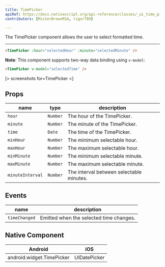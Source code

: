 ```yaml
---
title: TimePicker
apiRef: https://docs.nativescript.org/api-reference/classes/_ui_time_picker_.timepicker
contributors: [MisterBrownRSA, rigor789]

---
```


The TimePicker component allows the user to select formatted time.

---

```html
<TimePicker :hour="selectedHour" :minute="selectedMinute" />
```

**Note**: This component supports two-way data binding using `v-model`:

```html
<TimePicker v-model="selectedTime" />
```

[> screenshots for=TimePicker <]

## Props

| name | type | description |
|------|------|-------------|
| `hour` | `Number` | The hour of the TimePicker.
| `minute` | `Number` | The minute of the TimePicker.
| `time` | `Date` | The time of the TimePicker.
| `minHour` | `Number` | The minimum selectable hour.
| `maxHour` | `Number` | The maximum selectable hour.
| `minMinute` | `Number` | The minimum selectable minute.
| `maxMinute` | `Number` | The maximum selectable minute.
| `minuteInterval` | `Number` | The interval between selectable minutes.

## Events

| name | description |
|------|-------------|
| `timeChanged` | Emitted when the selected time changes.

## Native Component
| Android | iOS |
|---------|-----|
| android.widget.TimePicker | UIDatePicker